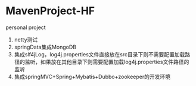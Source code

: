 # MavenProject-HF
personal project
1. netty测试
2. springData集成MongoDB
3. 集成slf4jLog，log4j.properties文件直接放在src目录下则不需要配置加载路径的监听，如果放在其他目录下则需要配置加载log4j.properties文件路径的监听
4. 集成springMVC+Spring+Mybatis+Dubbo+zookeeper的开发环境